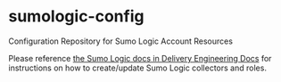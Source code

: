 # sumologic-config
Configuration Repository for Sumo Logic Account Resources

Please reference [the Sumo Logic docs in Delivery Engineering Docs](https://docs.dv.nyt.net/observability/sumologic/overview/) for instructions on how to create/update Sumo Logic collectors and roles. 
